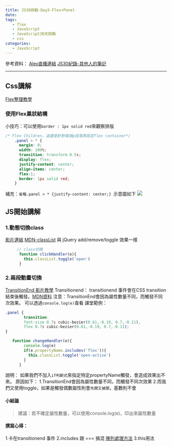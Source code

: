 ```yaml
---
title: JS30挑戰-Day5-Flex+Panel
date: 
tags:
   - flex
   - JavaScript
   - JavaScript30天挑戰 
   - css
categories:
   - JavaScript
---
```


參考資料：
[Alex直播連結](https://www.youtube.com/watch?v=7hGFTNGommU&list=PLEfh-m_KG4dYbxVoYDyT_fmXZHnuKg2Fq&index=5)
[JS30紀錄-其他人的筆記](https://shunnien.github.io/2017/12/18/Javascript30days-5/)
- - - -
## Css講解
[Flex整理教學](https://chun-wen.github.io/2019/09/03/2019-09-03Flex%E6%8E%92%E7%89%88%E6%95%B4%E7%90%86/#more)
### 使用Flex巢狀結構
小技巧：可以使用`border : 1px solid red`來觀察排版
<!-- more -->
```css
/* Flex Children，這邊是針對每個p段落再設定flex container*/
    .panel > * {
      margin: 0;
      width: 100%;
      transition: transform 0.5s;
      display: flex;
      justify-content: center;
      align-items: center;
      flex:1;
      border: 1px solid red;
    }
```
補充：`省略.panel > * {justify-content: center;} `示意圖如下
![](https://i.imgur.com/yBHTdgK.png)


## JS開始講解
### 1.動態切換class
[影片連結](https://youtu.be/7hGFTNGommU?list=PLEfh-m_KG4dYbxVoYDyT_fmXZHnuKg2Fq&t=1524)
[MDN-classList](https://developer.mozilla.org/zh-TW/docs/Web/API/Element/classList) 與 jQuery add/remove/toggle 效果一樣
```javascript
     // class切換
      function clickHandler(e){
        this.classList.toggle('open')
      }
```

### 2.兩段動畫切換
[TransitionEnd 影片教學](https://youtu.be/7hGFTNGommU?list=PLEfh-m_KG4dYbxVoYDyT_fmXZHnuKg2Fq&t=2362)
Transitionend：
transitionend 事件會在CSS transition  結束後觸發。[MDN資料](https://developer.mozilla.org/zh-CN/docs/Web/Events/transitionend)
注意：TransitionEnd會因為屬性數量不同，而觸發不同次效果。
可以透過`console.log(e)`查看
課堂範例：
```css
.panel {
        transition:
        font-size 0.7s cubic-bezier(0.61,-0.19, 0.7,-0.11),
        flex 0.7s cubic-bezier(0.61,-0.19, 0.7,-0.11);
}
```
```javascript
   function changeHandler(e){
        console.log(e)
        if(e.propertyName.includes('flex')){
          this.classList.toggle('open-active')
        }
      }
```
說明：
如果我們不加入`if判斷式`來指定特定propertyName觸發，會造成效果出不來。
原因如下：
1.TransitionEnd會因為屬性數量不同，而觸發不同次效果
2.而我們又使用toggle，如果是觸發偶數屬性則會`先開又被關`，基數則不會

#### 小結論
>建議：若不確定屬性數量，可以使用console.log(e)，印出來屬性數量

#### 撰寫心得：
1.卡在transitionend 事件
2.includes 跟 === 搞混   [陣列處理方法](https://chun-wen.github.io/2019/08/30/2019-08-30-JavaScript%20%E9%99%A3%E5%88%97%E8%99%95%E7%90%86%E6%96%B9%E6%B3%95/)
3.this用法 
